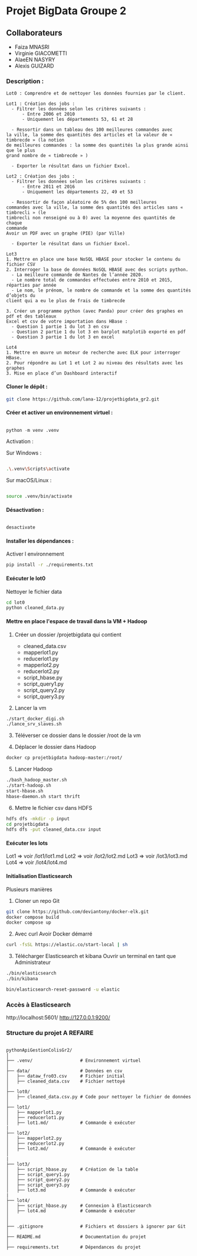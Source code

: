 # Projet BigData Groupe 2 



## Collaborateurs
  - Faiza MNASRI
  - Virginie GIACOMETTI
  - AlaeEN NASYRY
  - Alexis GUIZARD 

### Description :
```
Lot0 : Comprendre et de nettoyer les données fournies par le client.

```

```
Lot1 : Création des jobs :
  - Filtrer les données selon les critères suivants : 
      - Entre 2006 et 2010
      - Uniquement les départements 53, 61 et 28

  - Ressortir dans un tableau des 100 meilleures commandes avec
la ville, la somme des quantités des articles et la valeur de « timbrecde » (la notion
de meilleures commandes : la somme des quantités la plus grande ainsi que le plus
grand nombre de « timbrecde » )

  - Exporter le résultat dans un fichier Excel.
```

```
Lot2 : Création des jobs :
  - Filtrer les données selon les critères suivants : 
      - Entre 2011 et 2016
      - Uniquement les départements 22, 49 et 53

  - Ressortir de façon aléatoire de 5% des 100 meilleures
commandes avec la ville, la somme des quantités des articles sans « timbrecli » (le
timbrecli non renseigné ou à 0) avec la moyenne des quantités de chaque
commande
Avoir un PDF avec un graphe (PIE) (par Ville)

  - Exporter le résultat dans un fichier Excel.
```

```
Lot3 
1. Mettre en place une base NoSQL HBASE pour stocker le contenu du fichier CSV
2. Interroger la base de données NoSQL HBASE avec des scripts python.
  - La meilleure commande de Nantes de l’année 2020.
  - Le nombre total de commandes effectuées entre 2010 et 2015, réparties par année
  - Le nom, le prénom, le nombre de commande et la somme des quantités d’objets du
client qui a eu le plus de frais de timbrecde

3. Créer un programme python (avec Panda) pour créer des graphes en pdf et des tableaux
Excel et csv de votre importation dans HBase :
  - Question 1 partie 1 du lot 3 en csv
  - Question 2 partie 1 du lot 3 en barplot matplotib exporté en pdf
  - Question 3 partie 1 du lot 3 en excel
```

```
Lot4
1. Mettre en œuvre un moteur de recherche avec ELK pour interroger HBase.
2. Pour répondre au Lot 1 et Lot 2 au niveau des résultats avec les graphes
3. Mise en place d’un Dashboard interactif
```


#### Cloner le dépôt :

```bash
git clone https://github.com/lana-12/projetbigdata_gr2.git
```

#### Créer et activer un environnement virtuel :

```python

python -m venv .venv

```

Activation :

Sur Windows :

```bash

.\.venv\Scripts\activate

```

Sur macOS/Linux :
```bash

source .venv/bin/activate

```

#### Désactivation :
```bash

desactivate

```

#### Installer les dépendances :

Activer l environnement
```bash
pip install -r ./requirements.txt

```
#### Exécuter le lot0

Nettoyer le fichier data
```bash
cd lot0
python cleaned_data.py
```


#### Mettre en place l'espace de travail dans la VM + Hadoop

1. Créer un dossier /projetbigdata qui contient 
    - cleaned_data.csv
    - mapperlot1.py
    - reducerlot1.py
    - mapperlot2.py
    - reducerlot2.py
    - script_hbase.py
    - script_query1.py
    - script_query2.py
    - script_query3.py


2. Lancer la vm 
```bash
./start_docker_digi.sh
./lance_srv_slaves.sh
```

3. Téléverser ce dossier dans le dossier /root de la vm

4. Déplacer le dossier dans Hadoop
```bash
docker cp projetbigdata hadoop-master:/root/
```

5. Lancer Hadoop
```bash
./bash_hadoop_master.sh
./start-hadoop.sh
start-hbase.sh
hbase-daemon.sh start thrift
```

6. Mettre le fichier csv dans HDFS
```bash
hdfs dfs -mkdir -p input
cd projetbigdata
hdfs dfs -put cleaned_data.csv input
```


#### Exécuter les lots

Lot1 => voir /lot1/lot1.md
Lot2 => voir /lot2/lot2.md
Lot3 => voir /lot3/lot3.md
Lot4 => voir /lot4/lot4.md


#### Initialisation Elasticsearch

Plusieurs manières 

1. Cloner un repo Git 
```bash
git clone https://github.com/deviantony/docker-elk.git
docker compose build
docker compose up
```

2. Avec curl 
Avoir Docker démarré
```bash
curl -fsSL https://elastic.co/start-local | sh

```

3. Télécharger Elasticsearch et kibana
Ouvrir un terminal en tant que Administrateur
```bash
./bin/elasticsearch
./bin/kibana

bin/elasticsearch-reset-password -u elastic

```


### Accès à Elasticsearch

http://localhost:5601/
http://127.0.0.1:9200/



### Structure du projet  A REFAIRE

```

pythonApiGestionColisGr2/
│
├── .venv/                  # Environnement virtuel
│
├── data/                   # Données en csv
│   ├── dataw_fro03.csv     # Fichier initial
│   ├── cleaned_data.csv    # Fichier nettoyé
│      
├── lot0/                   
│   ├── cleaned_data.csv.py # Code pour nettoyer le fichier de données
│      
├── lot1/                    
│   ├── mapperlot1.py       
│   ├── reducerlot1.py      
│   ├── lot1.md/            # Commande è exécuter
|
├── lot2/                    
│   ├── mapperlot2.py       
│   ├── reducerlot2.py      
│   ├── lot2.md/            # Commande è exécuter
│      
|
├── lot3/                    
│   ├── script_hbase.py     # Création de la table       
│   ├── script_query1.py      
│   ├── script_query2.py            
│   ├── script_query3.py            
│   ├── lot3.md             # Commande è exécuter    
|        
├── lot4/                    
│   ├── script_hbase.py     # Connexion à Elasticsearch      
│   ├── lot4.md             # Commande è exécuter            
│      
│
├── .gitignore              # Fichiers et dossiers à ignorer par Git
│
├── README.md               # Documentation du projet
│
├── requirements.txt        # Dépendances du projet
```





